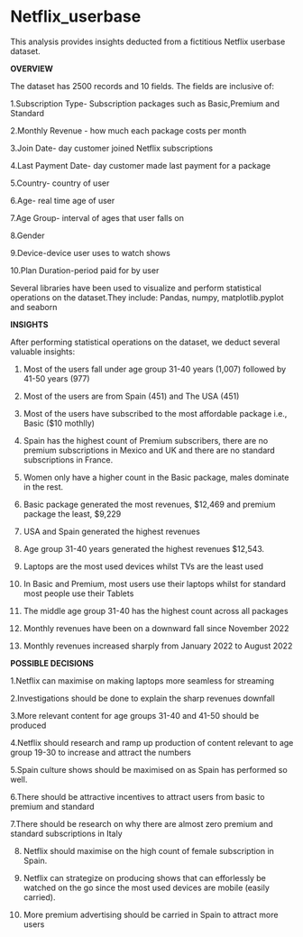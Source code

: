 # Netflix_userbase
This analysis provides insights deducted from a fictitious Netflix userbase dataset.

**OVERVIEW**

The dataset has 2500 records and 10 fields.
The fields are inclusive of:

  1.Subscription Type- Subscription packages such as Basic,Premium and Standard
  
  2.Monthly Revenue	- how much each package costs per month
  
  3.Join Date- day customer joined Netflix subscriptions
  
  4.Last Payment Date- day customer made last payment for a package
  
  5.Country- country of user
  
  6.Age- real time age of user
  
  7.Age Group- interval of ages that user falls on
  
  8.Gender
  
  9.Device-device user uses to watch shows
  
  10.Plan Duration-period paid for by user

Several libraries have been used to visualize and perform statistical operations on the dataset.They include:
  Pandas, numpy, matplotlib.pyplot and seaborn

**INSIGHTS**

After performing statistical operations on the dataset, we deduct several valuable insights:

1. Most of the users fall under age group 31-40 years (1,007) followed by 41-50 years (977)

2. Most of the users are from Spain (451) and The USA (451)

3. Most of the users have subscribed to the most affordable package i.e., Basic ($10 mothlly)

4. Spain has the highest count of Premium subscribers, there are no premium subscriptions in Mexico and UK and there are no standard subscriptions in France.

5. Women only have a higher count in the Basic package, males dominate in the rest.

6. Basic package generated the most revenues, $12,469 and premium package the least, $9,229

7. USA and Spain generated the highest revenues

8. Age group 31-40 years generated the highest revenues $12,543.

9. Laptops are the most used devices whilst TVs are the least used

10. In Basic and Premium, most users use their laptops whilst for standard most people use their Tablets

11. The middle age group 31-40 has the highest count across all packages

12. Monthly revenues have been on a downward fall since November 2022

13. Monthly revenues increased sharply from January 2022 to August 2022

**POSSIBLE DECISIONS**

1.Netflix can maximise on making laptops more seamless for streaming

2.Investigations should be done to explain the sharp revenues downfall

3.More relevant content for age groups 31-40 and 41-50 should be produced

4.Netflix should research and ramp up production of content relevant to age group 19-30 to increase and attract the numbers

5.Spain culture shows should be maximised on as Spain has performed so well.

6.There should be attractive incentives to attract users from basic to premium and standard

7.There should be research on why there are almost zero premium and standard subscriptions in Italy

8. Netflix should maximise on the high count of female subscription in Spain.

9. Netflix can strategize on producing shows that can efforlessly be watched on the go since the most used devices are mobile (easily carried).

10. More premium advertising should be carried in Spain to attract more users
